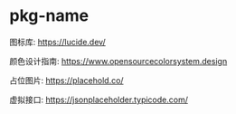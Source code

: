 # pkg-name

图标库:
https://lucide.dev/

颜色设计指南:
https://www.opensourcecolorsystem.design

占位图片:
https://placehold.co/

虚拟接口:
https://jsonplaceholder.typicode.com/
